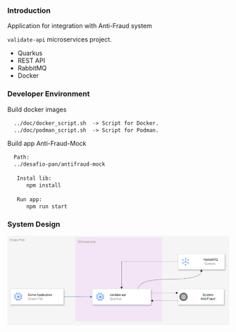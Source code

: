 ### Introduction

Application for integration with Anti-Fraud system


`validate-api` microservices project.

* Quarkus
* REST API
* RabbitMQ
* Docker


### Developer Environment

 Build docker images
```
  ../doc/docker_script.sh  -> Script for Docker.
  ../doc/podman_script.sh  -> Script for Podman.
```
Build app Anti-Fraud-Mock
```
  Path:
  ../desafio-pan/antifraud-mock  
  
   Instal lib:
      npm install 
    
   Run app:
      npm run start
```

### System Design 

![](doc/systemDesign.png)

